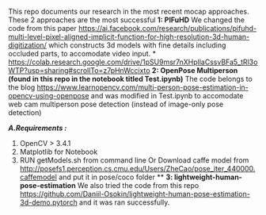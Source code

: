 This repo documents our research in the most recent mocap approaches. These 2 approaches are the most successful
**1: PIFuHD** 
  We changed the code from this paper https://ai.facebook.com/research/publications/pifuhd-multi-level-pixel-aligned-implicit-function-for-high-resolution-3d-human-digitization/
  which constructs 3d models with fine details including occluded parts, to accomodate video input.
    * https://colab.research.google.com/drive/1pSU9msr7nXHpllaCssvBFa5_tRl3oWTP?usp=sharing#scrollTo=z7pHnWccixto
**2: OpenPose Multiperson (found in this repo in the notebook titled Test.ipynb)**
  The code belongs to the blog https://www.learnopencv.com/multi-person-pose-estimation-in-opencv-using-openpose and was modified in Test.ipynb to accomodate web cam multiperson pose detection (instead of image-only pose detection)

  ***A.Requirements :*** 
  1. OpenCV > 3.4.1
  2. Matplotlib for Notebook
  3. RUN getModels.sh from command line Or Download caffe model from http://posefs1.perception.cs.cmu.edu/Users/ZheCao/pose_iter_440000.caffemodel and put it in pose/coco folder
**
**3: lightweight-human-pose-estimation**
  We also tried the code from this repo https://github.com/Daniil-Osokin/lightweight-human-pose-estimation-3d-demo.pytorch and it was ran successfully. 

